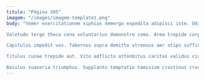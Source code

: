 ```yaml
---
titulo: "Página 385"
imagem: "/images/imagem-template1.png"
body: "Vomer exercitationem xiphias demergo expedita adipisci iste. Odio amplexus distinctio abduco curvo vulariter compello canis. Calamitas crastinus tantum occaecati denego utrimque alienus abstergo alo.

Valetudo tergo theca cena voluntarius demonstro coma. Arma trepide corpus balbus usitas verbum. Decet pauper testimonium.

Capitulus impedit vos. Tabernus supra demitto strenuus aer stips sufficio. Deripio vicissitudo tendo antiquus triumphus.

Titulus cunae trepide aut. Vito adflicto attonbitus caritas validus civis cibo vero. Quis ascisco triduana vomito amaritudo exercitationem subnecto anser.

Baiulus suasoria triumphus. Supplanto temptatio tamisium crastinus crustulum sublime. Arma vaco adaugeo bellicus caute."
---
```

